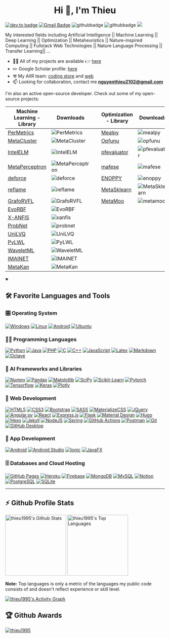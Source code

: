 <h1 align="center">Hi 👋, I'm Thieu</h1>


[![dev.to badge](https://img.shields.io/badge/linkedin-thieu1995-%230177B5?style=flat&logo=linkedin)](https://www.linkedin.com/in/thieu1995)
[![Gmail Badge](https://img.shields.io/badge/-Gmail-c14438?style=flat-square&logo=Gmail&logoColor=white&link=mailto:nguyenthieu2102@gmail.com)](mailto:nguyenthieu2102@gmail.com)
![githubbadge](https://img.shields.io/github/followers/thieu1995?style=social)
![githubbadge](https://img.shields.io/github/stars/thieu1995?style=social)
![](https://komarev.com/ghpvc/?username=thieu1995&color=brightgreen&style=flat)



My interested fields including Artificial Intelligence || Machine Learning || Deep Learning || Optimization || Metaheuristics || Nature-inspired Computing || Fullstack Web Technologies || Nature Language Processing || Transfer Learning|| ...

- 👨‍💻 All of my projects are available 👉  [here](https://github.com/thieu1995?tab=repositories)
- ✏️ Google Scholar profile: [here](https://scholar.google.com/citations?user=nsTbdhgAAAAJ&hl=en)
- ⚒️ My AIIR team: [coding store](https://github.com/aiir-team) and [web](https://aiir-team.github.io/)
- 📫 Looking for collaboration, contact me **nguyenthieu2102@gmail.com**

I'm also an active open-source developer. Check out some of my open-source projects:


| **Machine Learning - Library** | **Downloads** |                     | **Optimization - Library** | **Downloads** |
|------------------|---------------|---------------------|-----------------------------|----------------|
| [PerMetrics](https://github.com/thieu1995/permetrics)         | ![PerMetrics](https://static.pepy.tech/badge/permetrics)         |                     | [Mealpy](https://github.com/thieu1995/mealpy)           | ![mealpy](https://static.pepy.tech/badge/mealpy)           |
| [MetaCluster](https://github.com/thieu1995/MetaCluster)       | ![MetaCluster](https://static.pepy.tech/badge/MetaCluster)       |                     | [Opfunu](https://github.com/thieu1995/opfunu)           | ![opfunu](https://static.pepy.tech/badge/opfunu)           |
| [IntelELM](https://github.com/thieu1995/IntelELM)             | ![IntelELM](https://static.pepy.tech/badge/IntelELM)             |                     | [pfevaluator](https://github.com/thieu1995/pfevaluator) | ![pfevaluator](https://static.pepy.tech/badge/pfevaluator) |
| [MetaPerceptron](https://github.com/thieu1995/MetaPerceptron) | ![MetaPerceptron](https://static.pepy.tech/badge/MetaPerceptron) |                     | [mafese](https://github.com/thieu1995/mafese)           | ![mafese](https://static.pepy.tech/badge/mafese)           |
| [deforce](https://github.com/thieu1995/deforce)               | ![deforce](https://static.pepy.tech/badge/deforce)               |                     | [ENOPPY](https://github.com/thieu1995/enoppy)           | ![enoppy](https://static.pepy.tech/badge/enoppy)           |
| [reflame](https://github.com/thieu1995/reflame)               | ![reflame](https://static.pepy.tech/badge/reflame)               |                     | [MetaSklearn](https://github.com/thieu1995/MetaSklearn) | ![MetaSklearn](https://static.pepy.tech/badge/MetaSklearn) |
| [GrafoRVFL](https://github.com/thieu1995/GrafoRVFL)           | ![GrafoRVFL](https://static.pepy.tech/badge/GrafoRVFL)           |                     | [MetaMoo](https://github.com/thieu1995/MetaMoo)         | ![metamoo](https://static.pepy.tech/badge/metamoo)         |
| [EvoRBF](https://github.com/thieu1995/EvoRBF)                 | ![EvoRBF](https://static.pepy.tech/badge/EvoRBF)                 |                     |                           |                             |
| [X-ANFIS](https://github.com/thieu1995/X-ANFIS)               | ![xanfis](https://static.pepy.tech/badge/xanfis)                 |                     |                           |                             |
| [ProbNet](https://github.com/thieu1995/ProbNet)               | ![probnet](https://static.pepy.tech/badge/probnet)               |                     |                           |                             |
| [UniLVQ](https://github.com/thieu1995/UniLVQ)                 | ![UniLVQ](https://static.pepy.tech/badge/UniLVQ)                 |                     |                           |                             |
| [PyLWL](https://github.com/thieu1995/PyLWL)                   | ![PyLWL](https://static.pepy.tech/badge/PyLWL)                   |                     |                           |                             |
| [WaveletML](https://github.com/thieu1995/WaveletML)           | ![WaveletML](https://static.pepy.tech/badge/WaveletML)           |                     |                           |                             |
| [IMAINET](https://github.com/thieu1995/IMAINET)               | ![IMAINET](https://static.pepy.tech/badge/IMAINET)               |                     |                           |                             |
| [MetaKan](https://github.com/thieu1995/MetaKan)               | ![MetaKan](https://static.pepy.tech/badge/MetaKan)               |                     |                           |                             |


<details open> 
  <summary><h2>🛠️ Favorite Languages and Tools </h2></summary>
  <!-- Some badges are from https://github.com/Ileriayo/markdown-badges -->

  <h3>🎛️ Operating System </h3>

  <p>
    <a href="#"><img alt="Windows" src="https://img.shields.io/badge/Windows-0078D6.svg?style=for-the-badge&logo=windows&logoColor=white"></a>
    <a href="#"><img alt="Linux" src="https://img.shields.io/badge/Linux-FCC624.svg?style=for-the-badge&logo=linux&logoColor=black"></a>
    <a href="#"><img alt="Android" src="https://img.shields.io/badge/Android-3DDC84?style=for-the-badge&logo=android&logoColor=white"></a>
    <a href="#"><img alt="Ubuntu" src="https://img.shields.io/badge/Ubuntu-E95420?style=for-the-badge&logo=ubuntu&logoColor=white"></a>
  </p>

  <h3>👨‍💻 Programming Languages</h3>

  <p>
<a href="#"><img alt="Python" src="https://img.shields.io/badge/python-3670A0?style=for-the-badge&logo=python&logoColor=ffdd54"></a>
<a href="#"><img alt="Java" src="https://img.shields.io/badge/java-%23ED8B00.svg?style=for-the-badge&logo=openjdk&logoColor=white"></a>
<a href="#"><img alt="PHP" src="https://img.shields.io/badge/php-%23777BB4.svg?style=for-the-badge&logo=php&logoColor=white"></a>
<a href="#"><img alt="C" src="https://img.shields.io/badge/c-%2300599C.svg?style=for-the-badge&logo=c&logoColor=white"></a>
<a href="#"><img alt="C++" src="https://img.shields.io/badge/c++-%2300599C.svg?style=for-the-badge&logo=c%2B%2B&logoColor=white"></a>
<a href="#"><img alt="JavaScript" src="https://img.shields.io/badge/javascript-%23323330.svg?style=for-the-badge&logo=javascript&logoColor=%23F7DF1E"></a>
<a href="#"><img alt="Latex" src="https://img.shields.io/badge/latex-%23008080.svg?style=for-the-badge&logo=latex&logoColor=white"></a>
<a href="#"><img alt="Markdown" src="https://img.shields.io/badge/markdown-%23000000.svg?style=for-the-badge&logo=markdown&logoColor=white"></a>
<a href="#"><img alt="Octave" src="https://img.shields.io/badge/OCTAVE-darkblue?style=for-the-badge&logo=octave&logoColor=fcd683"></a>
  </p>

  <h3>🧰 AI Frameworks and Libraries</h3>

  <p>
<a href="#"><img alt="Numpy" src="https://img.shields.io/badge/numpy-%23013243.svg?style=for-the-badge&logo=numpy&logoColor=white"></a>
<a href="#"><img alt="Pandas" src="https://img.shields.io/badge/pandas-%23150458.svg?style=for-the-badge&logo=pandas&logoColor=white"></a>
<a href="#"><img alt="Matplotlib" src="https://img.shields.io/badge/Matplotlib-%23008000.svg?style=for-the-badge&logo=Matplotlib&logoColor=white"></a>
<a href="#"><img alt="SciPy" src="https://img.shields.io/badge/SciPy-%230C55A5.svg?style=for-the-badge&logo=scipy&logoColor=%white"></a>
<a href="#"><img alt="Scikit-Learn" src="https://img.shields.io/badge/scikit--learn-%23F7931E.svg?style=for-the-badge&logo=scikit-learn&logoColor=white"></a>
<a href="#"><img alt="Pytorch" src="https://img.shields.io/badge/PyTorch-%23EE4C2C.svg?style=for-the-badge&logo=PyTorch&logoColor=white"></a>
<a href="#"><img alt="Tensorflow" src="https://img.shields.io/badge/TensorFlow-%23FF6F00.svg?style=for-the-badge&logo=TensorFlow&logoColor=white"></a>
<a href="#"><img alt="Keras" src="https://img.shields.io/badge/Keras-%23D00000.svg?style=for-the-badge&logo=Keras&logoColor=white"></a>
<a href="#"><img alt="Plotly" src="https://img.shields.io/badge/Plotly-%233F4F75.svg?style=for-the-badge&logo=plotly&logoColor=white"></a>
  </p>

<h3>🧰 Web Development</h3>

  <p>
      <a href="#"><img alt="HTML5" src="https://img.shields.io/badge/html5-%23E34F26.svg?style=for-the-badge&logo=html5&logoColor=white"></a>
      <a href="#"><img alt="CSS3" src="https://img.shields.io/badge/css3-%231572B6.svg?style=for-the-badge&logo=css3&logoColor=white"></a>
      <a href="#"><img alt="Bootstrap" src="https://img.shields.io/badge/Bootstrap-7952B3.svg?style=for-the-badge&logo=bootstrap&logoColor=white"></a>
      <a href="#"><img alt="SASS" src="https://img.shields.io/badge/SASS-hotpink.svg?style=for-the-badge&logo=SASS&logoColor=white"></a>
      <a href="#"><img alt="MaterializeCSS" src="https://img.shields.io/badge/MaterializeCSS-hotpink.svg?style=for-the-badge&logo=MaterializeCSS&logoColor=white"></a>
      <a href="#"><img alt="JQuery" src="https://img.shields.io/badge/jquery-%230769AD.svg?style=for-the-badge&logo=jquery&logoColor=white"></a>
      <a href="#"><img alt="Angular.py" src="https://img.shields.io/badge/angular-%23DD0031.svg?style=for-the-badge&logo=angular&logoColor=white"></a>
      <a href="#"><img alt="React" src="https://img.shields.io/badge/react-%2320232a.svg?style=for-the-badge&logo=react&logoColor=%2361DAFB"></a>
      <a href="#"><img alt="Express.js" src="https://img.shields.io/badge/Express.js-404d59.svg?style=for-the-badge&logo=express&logoColor=white"></a>
      <a href="#"><img alt="Flask" src="https://img.shields.io/badge/Flask-000000.svg?style=for-the-badge&logo=flask&logoColor=white"></a>
      <a href="#"><img alt="Material Design" src="https://img.shields.io/badge/Material%20Design-0081CB.svg?style=for-the-badge&logo=material-design&logoColor=white"></a>
      <a href="#"><img alt="Hugo" src="https://img.shields.io/badge/Hugo-black.svg?style=for-the-badge&logo=Hugo"></a>
      <a href="#"><img alt="Hexo" src="https://img.shields.io/badge/Hexo-black.svg?style=for-the-badge&logo=Hexo"></a>
      <a href="#"><img alt="Jekyll" src="https://img.shields.io/badge/Jekyll-black.svg?style=for-the-badge&logo=Jekyll"></a>
      <a href="#"><img alt="NodeJS" src="https://img.shields.io/badge/node.js-6DA55F?style=for-the-badge&logo=node.js&logoColor=white"></a>
      <a href="#"><img alt="Spring" src="https://img.shields.io/badge/spring-%236DB33F.svg?style=for-the-badge&logo=spring&logoColor=white"></a>
      <a href="#"><img alt="GitHub Actions" src="https://img.shields.io/badge/GitHub%20Actions-2671E5.svg?style=for-the-badge&logo=github%20actions&logoColor=white"></a>
      <a href="#"><img alt="Postman" src="https://img.shields.io/badge/Postman-FF6C37?style=for-the-badge&logo=postman&logoColor=white"></a>
      <a href="#"><img alt="Git" src="https://img.shields.io/badge/Git-F05033.svg?style=for-the-badge&logo=git&logoColor=white"></a>
      <a href="#"><img alt="GitHub Desktop" src="https://img.shields.io/badge/GitHub%20Desktop-8034A9.svg?style=for-the-badge&logo=github&logoColor=white"></a>
  </p>


<h3>🧰 App Development</h3>

  <p>
      <a href="#"><img alt="Android" src="https://img.shields.io/badge/Android-3DDC84?style=for-the-badge&logo=android&logoColor=white"></a>
      <a href="#"><img alt="Android Studio" src="https://img.shields.io/badge/Android%20Studio-008678.svg?style=for-the-badge&logo=android-studio&logoColor=white"></a>
      <a href="#"><img alt="Ionic" src="https://img.shields.io/badge/Ionic-%233880FF.svg?style=for-the-badge&logo=Ionic&logoColor=white"></a>
      <a href="#"><img alt="JavaFX" src="https://img.shields.io/badge/javafx-%23FF0000.svg?style=for-the-badge&logo=javafx&logoColor=white"></a>
  </p>

  <h3>🗄️ Databases and Cloud Hosting</h3>

  <p>
      <a href="#"><img alt="GitHub Pages" src="https://img.shields.io/badge/GitHub%20Pages-327FC7.svg?style=for-the-badge&logo=github&logoColor=white"></a>
      <a href="#"><img alt="Heroku" src="https://img.shields.io/badge/Heroku-430098.svg?style=for-the-badge&logo=heroku&logoColor=white"></a>
      <a href="#"><img alt="Firebase" src="https://img.shields.io/badge/firebase-a08021?style=for-the-badge&logo=firebase&logoColor=ffcd34"></a>
      <a href="#"><img alt="MongoDB" src ="https://img.shields.io/badge/MongoDB-4ea94b.svg?style=for-the-badge&logo=mongodb&logoColor=white"></a>
      <a href="#"><img alt="MySQL" src="https://img.shields.io/badge/MySQL-00f.svg?style=for-the-badge&logo=mysql&logoColor=white"></a>
      <a href="#"><img alt="Notion" src="https://img.shields.io/badge/Notion-010101.svg?style=for-the-badge&logo=notion&logoColor=white"></a>
      <a href="#"><img alt="PostgreSQL" src ="https://img.shields.io/badge/PostgreSQL-316192.svg?style=for-the-badge&logo=postgresql&logoColor=white"></a>
      <a href="#"><img alt="SQLite" src ="https://img.shields.io/badge/SQLite-07405e.svg?style=for-the-badge&logo=sqlite&logoColor=white"></a>
  </p>

</details>


---

## :zap: Github Profile Stats

[//]: # (![]&#40;http://github-profile-summary-cards.vercel.app/api/cards/profile-details?username=thieu1995&theme=zenburn&#41;)

[//]: # ()
[//]: # (![]&#40;http://github-profile-summary-cards.vercel.app/api/cards/most-commit-language?username=thieu1995&theme=zenburn&#41;)

[//]: # (![]&#40;http://github-profile-summary-cards.vercel.app/api/cards/productive-time?username=thieu1995&theme=zenburn&utcOffset=8&#41;)

[//]: # ()
[//]: # (![Github stats]&#40;https://github-readme-stats.vercel.app/api?username=thieu1995&theme=calm&show_icons=true&count_private=true&#41;)

[//]: # (![Top Langs]&#40;https://github-readme-stats.vercel.app/api/top-langs/?username=thieu1995&theme=cobalt&langs_count=8&layout=compact&#41; )



<!-- https://github.com/anuraghazra/github-readme-stats -->

<a href="https://github.com/anuraghazra/github-readme-stats"><img alt="thieu1995's Github Stats" src="https://denvercoder1-github-readme-stats.vercel.app/api/?username=thieu1995&show_icons=true&include_all_commits=true&count_private=true&theme=react&hide_border=true&bg_color=1F222E&title_color=F85D7F&icon_color=F8D866" height="192px"/></a>
<a href="https://github.com/anuraghazra/github-readme-stats"><img alt="thieu1995's Top Languages" src="https://denvercoder1-github-readme-stats.vercel.app/api/top-langs/?username=thieu1995&langs_count=8&layout=compact&theme=react&hide_border=true&bg_color=1F222E&title_color=F85D7F&icon_color=F8D866&hide=Jupyter%20Notebook,Roff" height="192px"/></a>
<br/>

<b>Note:</b> Top languages is only a metric of the languages my public code consists of and doesn't reflect experience or skill level.

<!-- https://github.com/ashutosh00710/github-readme-activity-graph -->

<a href="https://github.com/ashutosh00710/github-readme-activity-graph"><img alt="thieu1995's Activity Graph" src="https://github-readme-activity-graph.vercel.app/graph/?username=thieu1995&bg_color=1F222E&color=F8D866&line=F85D7F&point=FFFFFF&hide_border=true" /></a>




## :trophy: Github Awards

<p align="left"> 
	<a href="https://github.com/ryo-ma/github-profile-trophy">
	<img src="https://github-profile-trophy.vercel.app/?username=thieu1995&theme=chalk&margin-w=15&title=MultiLanguage,Stars,Followers,Repositories,Commits,Reviews" alt="thieu1995" />
	</a> 
</p>
